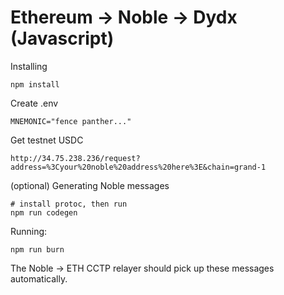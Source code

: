 # Ethereum -> Noble -> Dydx (Javascript)

Installing
```
npm install
```

Create .env
```
MNEMONIC="fence panther..."
```

Get testnet USDC
```
http://34.75.238.236/request?address=%3Cyour%20noble%20address%20here%3E&chain=grand-1
```

(optional) Generating Noble messages
```
# install protoc, then run
npm run codegen
```

Running:
```
npm run burn
```

The Noble -> ETH CCTP relayer should pick up these messages automatically.


